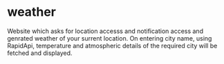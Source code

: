 # weather
Website which asks for location accesss and notification access and genrated weather of your surrent location.
On entering city name, using RapidApi, temperature and atmospheric details of the required city will be fetched and displayed. 
